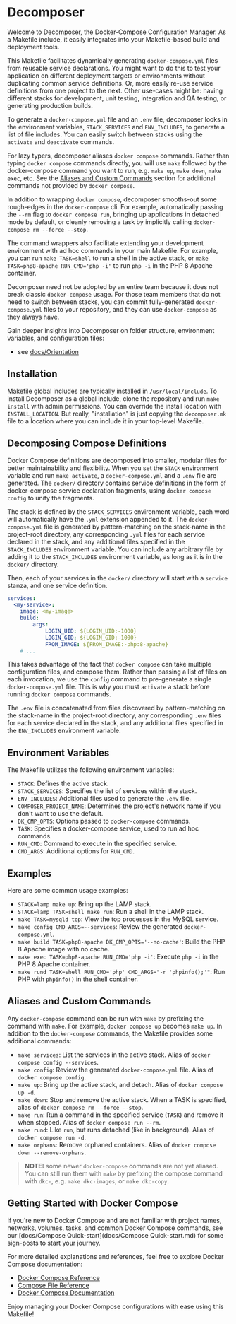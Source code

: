 
# Decomposer

Welcome to Decomposer, the Docker-Compose Configuration Manager. As a Makefile include, it easily integrates into your Makefile-based build and deployment tools. 

This Makefile facilitates dynamically generating `docker-compose.yml` files from reusable service declarations. You might want to do this to test your application on different deployment targets or environments without duplicating common service definitions. Or, more easily re-use service definitions from one project to the next. Other use-cases might be: having different stacks for development, unit testing, integration and QA testing, or generating production builds.

To generate a `docker-compose.yml` file and an `.env` file, decomposer looks in the environment variables, `STACK_SERVICES` and `ENV_INCLUDES`, to generate a list of file includes. You can easily switch between stacks using the `activate` and `deactivate` commands.

For lazy typers, decomposer aliases `docker compose` commands. Rather than typing `docker compose` commands directly, you will use `make` followed by the docker-compose command you want to run, e.g. `make up`, `make down`, `make exec`, etc. See the [Aliases and Custom Commands](#aliases-and-custom-commands) section for additional commands not provided by `docker compose`.

In addition to wrapping `docker compose`, decomposer smooths-out some rough-edges in the `docker-compose` cli. For example, automatically passing the `--rm` flag to `docker compose run`, bringing up applications in detached mode by default, or cleanly removing a task by implicitly calling `docker-compose rm --force --stop`.

The command wrappers also facilitate extending your development environment with ad hoc commands in your main Makefile. For example, you can run `make TASK=shell` to run a shell in the active stack, or `make TASK=php8-apache RUN_CMD='php -i'` to run `php -i` in the PHP 8 Apache container.

Decomposer need not be adopted by an entire team because it does not break classic `docker-compose` usage. For those team members that do not need to switch between stacks, you can commit fully-generated `docker-compose.yml` files to your repository, and they can use `docker-compose` as they always have.

Gain deeper insights into Decomposer on folder structure, environment variables, and configuration files:

- see [docs/Orientation](docs/Orientation.md)

## Installation

Makefile global includes are typically installed in `/usr/local/include`. To install Decomposer as a global include, clone the repository and run `make install` with admin permissions. You can override the install location with `INSTALL_LOCATION`. But really, "installation" is just copying the `decomposer.mk` file to a location where you can include it in your top-level Makefile.

## Decomposing Compose Definitions

Docker Compose definitions are decomposed into smaller, modular files for better maintainability and flexibility. When you set the `STACK` environment variable and run `make activate`, a `docker-compose.yml` and a `.env` file are generated. The `docker/` directory contains service definitions in the form of docker-compose service declaration fragments, using `docker compose config` to unify the fragments.

The stack is defined by the `STACK_SERVICES` environment variable, each word will automatically have the `.yml` extension appended to it. The `docker-compose.yml` file is generated by pattern-matching on the stack-name in the project-root directory, any corresponding `.yml` files for each service declared in the stack, and any additional files specified in the `STACK_INCLUDES` environment variable. You can include any arbitrary file by adding it to the `STACK_INCLUDES` environment variable, as long as it is in the `docker/` directory.

Then, each of your services in the `docker/` directory will start with a `service` stanza, and one service definition.
```yaml
services:
  <my-service>:
	image: <my-image>
	build:
		args:
			LOGIN_UID: ${LOGIN_UID:-1000}
			LOGIN_GID: ${LOGIN_GID:-1000}
			FROM_IMAGE: ${FROM_IMAGE:-php:8-apache}
	# ...
```

This takes advantage of the fact that `docker compose` can take multiple configuration files, and compose them. Rather than passing a list of files on each invocation, we use the `config` command to pre-generate a single `docker-compose.yml` file. This is why you must `activate` a stack before running `docker compose` commands.

 The `.env` file is concatenated from files discovered by pattern-matching on the stack-name in the project-root directory, any corresponding `.env` files for each service declared in the stack, and any additional files specified in the `ENV_INCLUDES` environment variable.


## Environment Variables

The Makefile utilizes the following environment variables:

- `STACK`: Defines the active stack.
- `STACK_SERVICES`: Specifies the list of services within the stack.
- `ENV_INCLUDES`: Additional files used to generate the `.env` file.
- `COMPOSER_PROJECT_NAME`: Determines the project's network name if you don't want to use the default.
- `DK_CMP_OPTS`: Options passed to `docker-compose` commands.
- `TASK`: Specifies a docker-compose service, used to run ad hoc commands.
- `RUN_CMD`: Command to execute in the specified service.
- `CMD_ARGS`: Additional options for `RUN_CMD`.

## Examples

Here are some common usage examples:

- `STACK=lamp make up`: Bring up the LAMP stack.
- `STACK=lamp TASK=shell make run`: Run a shell in the LAMP stack.
- `make TASK=mysqld top`: View the top processes in the MySQL service.
- `make config CMD_ARGS=--services`: Review the generated `docker-compose.yml`.
- `make build TASK=php8-apache DK_CMP_OPTS='--no-cache'`: Build the PHP 8 Apache image with no cache.
- `make exec TASK=php8-apache RUN_CMD='php -i'`: Execute `php -i` in the PHP 8 Apache container.
- `make rund TASK=shell RUN_CMD='php' CMD_ARGS="-r 'phpinfo();'"`: Run PHP with `phpinfo()` in the shell container.

## Aliases and Custom Commands

Any `docker-compose` command can be run with `make` by prefixing the command with `make`. For example, `docker compose up` becomes `make up`. In addition to the `docker-compose` commands, the Makefile provides some additional commands:

- `make services`: List the services in the active stack. Alias of `docker compose config --services`.
- `make config`: Review the generated `docker-compose.yml` file. Alias of `docker compose config`.
- `make up`: Bring up the active stack, and detach. Alias of `docker compose up -d`.
- `make down`: Stop and remove the active stack. When a TASK is specified, alias of `docker-compose rm --force --stop`.
- `make run`: Run a command in the specified service (`TASK`) and remove it when stopped. Alias of `docker compose run --rm`.
- `make rund`: Like `run`, but runs detached (like in background). Alias of `docker compose run -d`.
- `make orphans`: Remove orphaned containers. Alias of `docker compose down --remove-orphans`.

> **NOTE:** some newer `docker-compose` commands are not yet aliased. You can still run them with `make` by prefixing the compose command with `dkc-`, e.g. `make dkc-images`, or `make dkc-copy`.

## Getting Started with Docker Compose

If you're new to Docker Compose and are not familiar with project names, networks, volumes, tasks, and common Docker Compose commands, see our [docs/Compose Quick-start](docs/Compose Quick-start.md) for some sign-posts to start your journey.

For more detailed explanations and references, feel free to explore Docker Compose documentation:

- [Docker Compose Reference](https://docs.docker.com/compose/reference/envvars/)
- [Compose File Reference](https://docs.docker.com/compose/compose-file/compose-file-v3/)
- [Docker Compose Documentation](https://docs.docker.com/compose/reference/)

Enjoy managing your Docker Compose configurations with ease using this Makefile!
